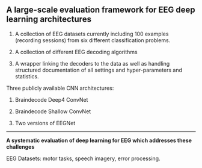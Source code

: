 ## A large-scale evaluation framework for EEG deep learning architectures

1. A collection of EEG datasets currently including 100 examples (recording sessions) from six different classification problems. 

2. A collection of different EEG decoding algorithms 

3. A wrapper linking the decoders to the data as well as handling structured documentation of all settings and hyper-parameters and statistics. 

Three publicly available CNN architectures:

1. Braindecode Deep4 ConvNet

2. Braindecode Shallow ConvNet

3. Two versions of EEGNet 

---

**A systematic evaluation of deep learning for EEG which addresses these challenges**

EEG Datasets: motor tasks, speech imagery, error processing.

